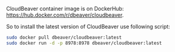 CloudBeaver container image is on DockerHub: https://hub.docker.com/r/dbeaver/cloudbeaver.  

So to install the latest version of CloudBeaver use following script:

```sh
sudo docker pull dbeaver/cloudbeaver:latest
sudo docker run -d -p 8978:8978 dbeaver/cloudbeaver:latest
```

